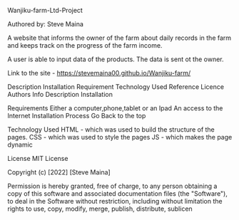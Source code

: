 Wanjiku-farm-Ltd-Project

Authored by: Steve Maina

A website that informs the owner of the farm about daily records in the farm and keeps track on the progress of the farm income.

A user is able to input data of the products. The data is sent ot the owner.

Link to the site - https://stevemaina00.github.io/Wanjiku-farm/

Description Installation Requirement Technology Used Reference Licence 
Authors Info Description Installation

Requirements Either a computer,phone,tablet or an Ipad An access to the Internet Installation Process Go Back to the top

Technology Used HTML - which was used to build the structure of the pages. CSS - which was used to style the pages JS - which makes the page dynamic

License MIT License

Copyright (c) [2022] [Steve Maina]


Permission is hereby granted, free of charge, to any person obtaining a copy of this software and associated documentation files (the "Software"), to deal in the Software without restriction, including without limitation the rights to use, copy, modify, merge, publish, distribute, sublicen
